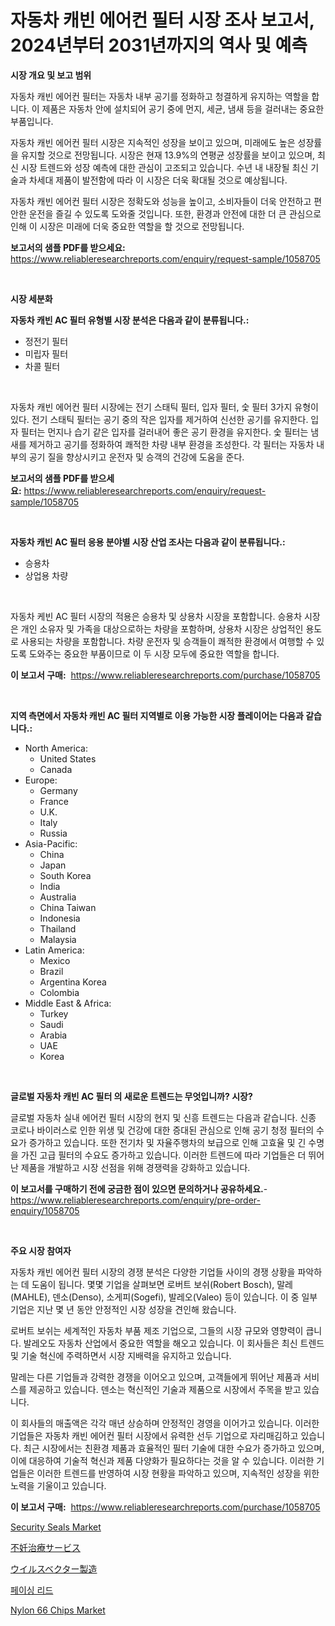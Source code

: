 <p><h1>자동차 캐빈 에어컨 필터 시장 조사 보고서, 2024년부터 2031년까지의 역사 및 예측</h1></p><p><strong>시장 개요 및 보고 범위</strong></p>
<p><p>자동차 캐빈 에어컨 필터는 자동차 내부 공기를 정화하고 청결하게 유지하는 역할을 합니다. 이 제품은 자동차 안에 설치되어 공기 중에 먼지, 세균, 냄새 등을 걸러내는 중요한 부품입니다.</p><p>자동차 캐빈 에어컨 필터 시장은 지속적인 성장을 보이고 있으며, 미래에도 높은 성장률을 유지할 것으로 전망됩니다. 시장은 현재 13.9%의 연평균 성장률을 보이고 있으며, 최신 시장 트렌드와 성장 예측에 대한 관심이 고조되고 있습니다. 수년 내 내장될 최신 기술과 차세대 제품이 발전함에 따라 이 시장은 더욱 확대될 것으로 예상됩니다.</p><p>자동차 캐빈 에어컨 필터 시장은 정확도와 성능을 높이고, 소비자들이 더욱 안전하고 편안한 운전을 즐길 수 있도록 도와줄 것입니다. 또한, 환경과 안전에 대한 더 큰 관심으로 인해 이 시장은 미래에 더욱 중요한 역할을 할 것으로 전망됩니다.</p></p>
<p><strong>보고서의 샘플 PDF를 받으세요:</strong> <a href="https://www.reliableresearchreports.com/enquiry/request-sample/1058705">https://www.reliableresearchreports.com/enquiry/request-sample/1058705</a></p>
<p>&nbsp;</p>
<p><strong>시장 세분화</strong></p>
<p><strong>자동차 캐빈 AC 필터 유형별 시장 분석은 다음과 같이 분류됩니다.:</strong></p>
<p><ul><li>정전기 필터</li><li>미립자 필터</li><li>차콜 필터</li></ul></p>
<p>&nbsp;</p>
<p><p>자동차 캐빈 에어컨 필터 시장에는 전기 스태틱 필터, 입자 필터, 숯 필터 3가지 유형이 있다. 전기 스태틱 필터는 공기 중의 작은 입자를 제거하여 신선한 공기를 유지한다. 입자 필터는 먼지나 습기 같은 입자를 걸러내어 좋은 공기 환경을 유지한다. 숯 필터는 냄새를 제거하고 공기를 정화하여 쾌적한 차량 내부 환경을 조성한다. 각 필터는 자동차 내부의 공기 질을 향상시키고 운전자 및 승객의 건강에 도움을 준다.</p></p>
<p><strong>보고서의 샘플 PDF를 받으세요:</strong>&nbsp;<a href="https://www.reliableresearchreports.com/enquiry/request-sample/1058705">https://www.reliableresearchreports.com/enquiry/request-sample/1058705</a></p>
<p>&nbsp;</p>
<p><strong> 자동차 캐빈 AC 필터 응용 분야별 시장 산업 조사는 다음과 같이 분류됩니다.:</strong></p>
<p><ul><li>승용차</li><li>상업용 차량</li></ul></p>
<p>&nbsp;</p>
<p><p>자동차 케빈 AC 필터 시장의 적용은 승용차 및 상용차 시장을 포함합니다. 승용차 시장은 개인 소유자 및 가족을 대상으로하는 차량을 포함하며, 상용차 시장은 상업적인 용도로 사용되는 차량을 포함합니다. 차량 운전자 및 승객들이 쾌적한 환경에서 여행할 수 있도록 도와주는 중요한 부품이므로 이 두 시장 모두에 중요한 역할을 합니다.</p></p>
<p><strong>이 보고서 구매:</strong>&nbsp; <a href="https://www.reliableresearchreports.com/purchase/1058705">https://www.reliableresearchreports.com/purchase/1058705</a></p>
<p>&nbsp;</p>
<p><strong>지역 측면에서 자동차 캐빈 AC 필터 지역별로 이용 가능한 시장 플레이어는 다음과 같습니다.:</strong></p>
<p><ul>
    <li>
        North America:
        <ul>
            <li>United States</li>
            <li>Canada</li>
        </ul>
    </li>
    <li>
        Europe:
        <ul>
            <li>Germany</li>
            <li>France</li>
            <li>U.K.</li>
            <li>Italy</li>
            <li>Russia</li>
        </ul>
    </li>
    <li>
        Asia-Pacific:
        <ul>
            <li>China</li>
            <li>Japan</li>
            <li>South Korea</li>
            <li>India</li>
            <li>Australia</li>
            <li>China Taiwan</li>
            <li>Indonesia</li>
            <li>Thailand</li>
            <li>Malaysia</li>
        </ul>
    </li>
    <li>
        Latin America:
        <ul>
            <li>Mexico</li>
            <li>Brazil</li>
            <li>Argentina Korea</li>
            <li>Colombia</li>
        </ul>
    </li>
    <li>
        Middle East & Africa:
        <ul>
            <li>Turkey</li>
            <li>Saudi</li>
            <li>Arabia</li>
            <li>UAE</li>
            <li>Korea</li>
        </ul>
    </li>
    </ul></p>
<p>&nbsp;</p>
<p><strong>글로벌 자동차 캐빈 AC 필터 의 새로운 트렌드는 무엇입니까? 시장?</strong></p>
<p><p>글로벌 자동차 실내 에어컨 필터 시장의 현지 및 신흥 트렌드는 다음과 같습니다. 신종 코로나 바이러스로 인한 위생 및 건강에 대한 증대된 관심으로 인해 공기 청정 필터의 수요가 증가하고 있습니다. 또한 전기차 및 자율주행차의 보급으로 인해 고효율 및 긴 수명을 가진 고급 필터의 수요도 증가하고 있습니다. 이러한 트렌드에 따라 기업들은 더 뛰어난 제품을 개발하고 시장 선점을 위해 경쟁력을 강화하고 있습니다.</p></p>
<p><strong>이 보고서를 구매하기 전에 궁금한 점이 있으면 문의하거나 공유하세요.</strong>- <a href="https://www.reliableresearchreports.com/enquiry/pre-order-enquiry/1058705">https://www.reliableresearchreports.com/enquiry/pre-order-enquiry/1058705</a></p>
<p>&nbsp;</p>
<p><strong>주요 시장 참여자</strong></p>
<p><p>자동차 캐빈 에어컨 필터 시장의 경쟁 분석은 다양한 기업들 사이의 경쟁 상황을 파악하는 데 도움이 됩니다. 몇몇 기업을 살펴보면 로버트 보쉬(Robert Bosch), 말레(MAHLE), 덴소(Denso), 소게피(Sogefi), 발레오(Valeo) 등이 있습니다. 이 중 일부 기업은 지난 몇 년 동안 안정적인 시장 성장을 견인해 왔습니다. </p><p>로버트 보쉬는 세계적인 자동차 부품 제조 기업으로, 그들의 시장 규모와 영향력이 큽니다. 발레오도 자동차 산업에서 중요한 역할을 해오고 있습니다. 이 회사들은 최신 트렌드 및 기술 혁신에 주력하면서 시장 지배력을 유지하고 있습니다.</p><p>말레는 다른 기업들과 강력한 경쟁을 이어오고 있으며, 고객들에게 뛰어난 제품과 서비스를 제공하고 있습니다. 덴소는 혁신적인 기술과 제품으로 시장에서 주목을 받고 있습니다.</p><p>이 회사들의 매출액은 각각 매년 상승하며 안정적인 경영을 이어가고 있습니다. 이러한 기업들은 자동차 캐빈 에어컨 필터 시장에서 유력한 선두 기업으로 자리매김하고 있습니다. 최근 시장에서는 친환경 제품과 효율적인 필터 기술에 대한 수요가 증가하고 있으며, 이에 대응하여 기술적 혁신과 제품 다양화가 필요하다는 것을 알 수 있습니다. 이러한 기업들은 이러한 트렌드를 반영하여 시장 현황을 파악하고 있으며, 지속적인 성장을 위한 노력을 기울이고 있습니다.</p></p>
<p><strong>이 보고서 구매:</strong>&nbsp;&nbsp;<a href="https://www.reliableresearchreports.com/purchase/1058705">https://www.reliableresearchreports.com/purchase/1058705</a></p>
<p><p><a href="https://github.com/Chiragrp22/Market-Research-Report-List-3/blob/main/security-seals-market.md">Security Seals Market</a></p><p><a href="https://github.com/efcvopdgkdx128/Market-Research-Report-List-1/blob/main/2949851191475.md">不妊治療サービス</a></p><p><a href="https://github.com/hwbcz413288296/Market-Research-Report-List-1/blob/main/3119713191476.md">ウイルスベクター製造</a></p><p><a href="https://github.com/bunxhcci35271755/Market-Research-Report-List-1/blob/main/5247964191320.md">페이싱 리드</a></p><p><a href="https://github.com/derrinmiltonellis35gcl/Market-Research-Report-List-1/blob/main/nylon-66-chips-market.md">Nylon 66 Chips Market</a></p></p>

